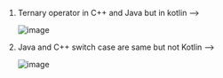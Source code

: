 1. Ternary operator in C++ and Java but in kotlin -->
   
   ![image](https://github.com/user-attachments/assets/ad58cdb1-cb65-4bb2-9637-b7bb3a51c6dd)

2. Java and C++ switch case are same but not Kotlin -->

   ![image](https://github.com/user-attachments/assets/8ef6f2ac-46f0-416b-8d28-ed350b5e452d)

